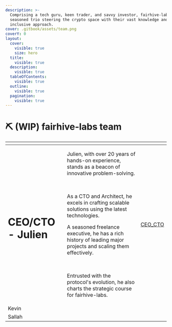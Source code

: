 ```yaml
---
description: >-
  Comprising a tech guru, keen trader, and savvy investor, fairhive-labs is a
  seasoned trio steering the crypto space with their vast knowledge and
  inclusive approach.
cover: .gitbook/assets/team.png
coverY: 0
layout:
  cover:
    visible: true
    size: hero
  title:
    visible: true
  description:
    visible: true
  tableOfContents:
    visible: true
  outline:
    visible: true
  pagination:
    visible: true
---
```


# ⛏ (WIP) fairhive-labs team

<table data-card-size="large" data-view="cards">
    <thead>
        <tr>
            <th></th>
            <th></th>
            <th data-hidden data-card-cover data-type="files"></th>
        </tr>
    </thead>
    <tbody>
      <tr>
            <td><h1>CEO/CTO - Julien</h1></td>
            <td>
                <p>Julien, with over 20 years of hands-on experience, stands as a beacon of innovative problem-solving.
                </p><p>&nbsp;</p>
                <p>As a CTO and Architect, he excels in crafting scalable solutions using the latest technologies. </p>
                <p>A seasoned freelance executive, he has a rich history of leading major projects and scaling them
                    effectively. </p><p>&nbsp;</p>
                <p>Entrusted with the protocol's evolution, he also charts the strategic course for fairhive-labs.</p>
            </td>
            <td><a href=".gitbook/assets/whyvra.png">CEO_CTO</a></td>
        </tr>
        <tr>
            <td>Kevin</td>
            <td></td>
            <td></td>
        </tr>
        <tr>
            <td>Sallah</td>
            <td></td>
            <td></td>
        </tr>
    </tbody>
</table>

